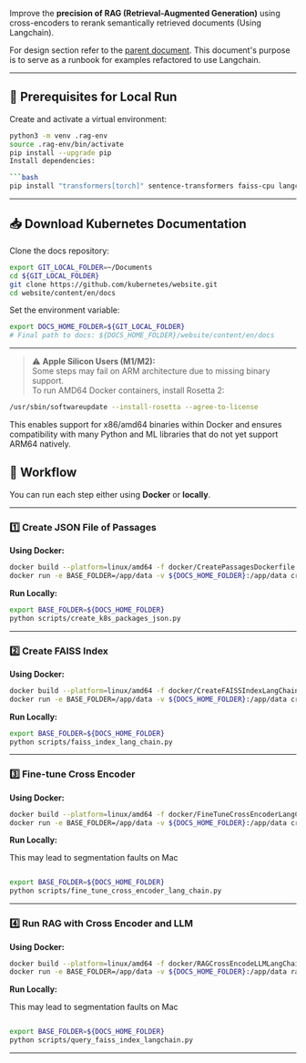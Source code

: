 Improve the **precision of RAG (Retrieval-Augmented Generation)** using cross-encoders to rerank semantically retrieved documents (Using Langchain).

For design section refer to the [parent document](./README.md). This document's purpose is to serve as a runbook for examples refactored to use Langchain.

---

## 🧪 Prerequisites for Local Run

Create and activate a virtual environment:

```bash
python3 -m venv .rag-env
source .rag-env/bin/activate
pip install --upgrade pip
Install dependencies:

```bash
pip install "transformers[torch]" sentence-transformers faiss-cpu langchain langchain-community
```

---

## 📥 Download Kubernetes Documentation

Clone the docs repository:

```bash
export GIT_LOCAL_FOLDER=~/Documents
cd ${GIT_LOCAL_FOLDER}
git clone https://github.com/kubernetes/website.git
cd website/content/en/docs
```

Set the environment variable:

```bash
export DOCS_HOME_FOLDER=${GIT_LOCAL_FOLDER}
# Final path to docs: ${DOCS_HOME_FOLDER}/website/content/en/docs
```

---

> ⚠️ **Apple Silicon Users (M1/M2):**  
> Some steps may fail on ARM architecture due to missing binary support.  
> To run AMD64 Docker containers, install Rosetta 2:

```bash
/usr/sbin/softwareupdate --install-rosetta --agree-to-license
```

This enables support for x86/amd64 binaries within Docker and ensures compatibility with many Python and ML libraries that do not yet support ARM64 natively.



## 🔨 Workflow

You can run each step either using **Docker** or **locally**.

---

### 1️⃣ Create JSON File of Passages

**Using Docker:**

```bash
docker build --platform=linux/amd64 -f docker/CreatePassagesDockerfile -t createpassages .
docker run -e BASE_FOLDER=/app/data -v ${DOCS_HOME_FOLDER}:/app/data createpassages
```

**Run Locally:**

```bash
export BASE_FOLDER=${DOCS_HOME_FOLDER}
python scripts/create_k8s_packages_json.py
```

---

### 2️⃣ Create FAISS Index

**Using Docker:**

```bash
docker build --platform=linux/amd64 -f docker/CreateFAISSIndexLangChainDockerfile -t createfaissindexlc .
docker run -e BASE_FOLDER=/app/data -v ${DOCS_HOME_FOLDER}:/app/data createfaissindexlc
```

**Run Locally:**

```bash
export BASE_FOLDER=${DOCS_HOME_FOLDER}
python scripts/faiss_index_lang_chain.py
```

---

### 3️⃣ Fine-tune Cross Encoder

**Using Docker:**

```bash
docker build --platform=linux/amd64 -f docker/FineTuneCrossEncoderLangChainDockerfile -t cross-encoder-tuning-runner-lc .
docker run -e BASE_FOLDER=/app/data -v ${DOCS_HOME_FOLDER}:/app/data cross-encoder-tuning-runner-lc
```

**Run Locally:**

This may lead to segmentation faults on Mac
```bash

export BASE_FOLDER=${DOCS_HOME_FOLDER}
python scripts/fine_tune_cross_encoder_lang_chain.py
```

---

### 4️⃣ Run RAG with Cross Encoder and LLM

**Using Docker:**

```bash
docker build --platform=linux/amd64 -f docker/RAGCrossEncodeLLMLangChainDockerfile -t rag-runner-lc .
docker run -e BASE_FOLDER=/app/data -v ${DOCS_HOME_FOLDER}:/app/data rag-runner-lc
```


**Run Locally:**

This may lead to segmentation faults on Mac

```bash

export BASE_FOLDER=${DOCS_HOME_FOLDER}
python scripts/query_faiss_index_langchain.py
```

---
